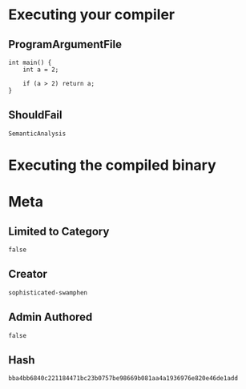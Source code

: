 # Executing your compiler

## ProgramArgumentFile

```
int main() {
    int a = 2;

    if (a > 2) return a;
}
```

## ShouldFail

```
SemanticAnalysis
```

# Executing the compiled binary

# Meta

## Limited to Category

```
false
```

## Creator

```
sophisticated-swamphen
```

## Admin Authored

```
false
```

## Hash

```
bba4bb6840c221184471bc23b0757be98669b081aa4a1936976e820e46de1add
```
